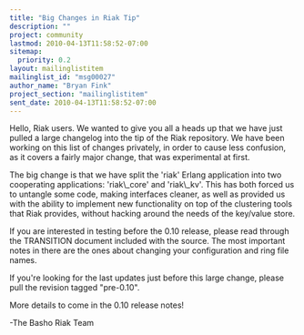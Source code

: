 ```yaml
---
title: "Big Changes in Riak Tip"
description: ""
project: community
lastmod: 2010-04-13T11:58:52-07:00
sitemap:
  priority: 0.2
layout: mailinglistitem
mailinglist_id: "msg00027"
author_name: "Bryan Fink"
project_section: "mailinglistitem"
sent_date: 2010-04-13T11:58:52-07:00
---
```



Hello, Riak users. We wanted to give you all a heads up that we have
just pulled a large changelog into the tip of the Riak repository. We
have been working on this list of changes privately, in order to cause
less confusion, as it covers a fairly major change, that was
experimental at first.

The big change is that we have split the 'riak' Erlang application
into two cooperating applications: 'riak\\_core' and 'riak\\_kv'. This
has both forced us to untangle some code, making interfaces cleaner,
as well as provided us with the ability to implement new functionality
on top of the clustering tools that Riak provides, without hacking
around the needs of the key/value store.

If you are interested in testing before the 0.10 release, please read
through the TRANSITION document included with the source. The most
important notes in there are the ones about changing your
configuration and ring file names.

If you're looking for the last updates just before this large change,
please pull the revision tagged "pre-0.10".

More details to come in the 0.10 release notes!

-The Basho Riak Team

